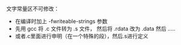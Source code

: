 文字常量区不可修改：
* 在编译时加上 -fwriteable-strings 参数
* 先用 gcc 将  .c  文件转为 .s 文件， 然后将 .rdata 改为 .data 然后 .....
* 或者.c里面进行申明（在一个特殊的段），然后.s进行定义
